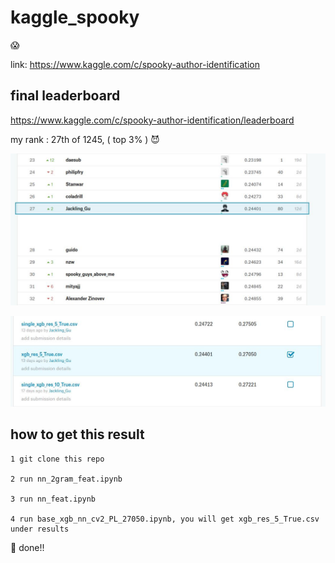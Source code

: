 # kaggle_spooky

:scream:

link: https://www.kaggle.com/c/spooky-author-identification

## final leaderboard

https://www.kaggle.com/c/spooky-author-identification/leaderboard

my rank : 27th of 1245, ( top 3% ) :smiling_imp:

![final](final.jpg)

![my_sub](pr.jpg)

## how to get this result

```
1 git clone this repo

2 run nn_2gram_feat.ipynb

3 run nn_feat.ipynb

4 run base_xgb_nn_cv2_PL_27050.ipynb, you will get xgb_res_5_True.csv under results

```

:ghost:  done!!
